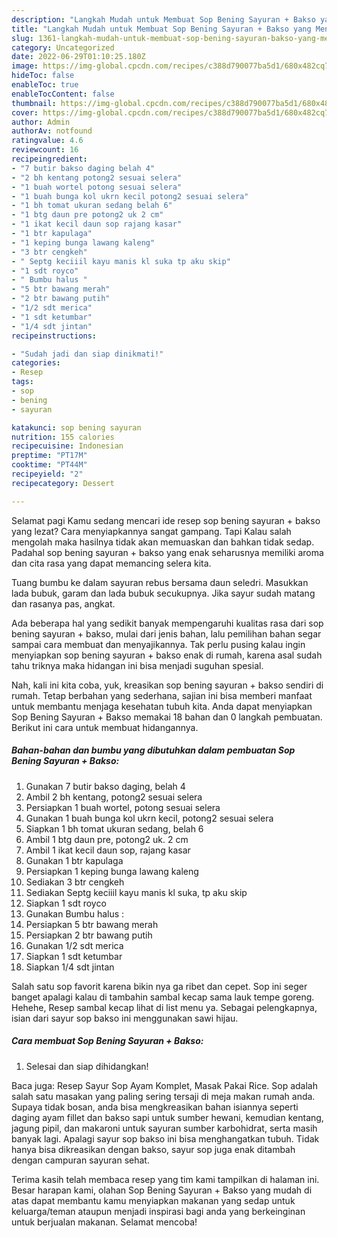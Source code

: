 ```yaml
---
description: "Langkah Mudah untuk Membuat Sop Bening Sayuran + Bakso yang Menggugah Selera, Buat Buka Puasa Bikin Ngiler"
title: "Langkah Mudah untuk Membuat Sop Bening Sayuran + Bakso yang Menggugah Selera, Buat Buka Puasa Bikin Ngiler"
slug: 1361-langkah-mudah-untuk-membuat-sop-bening-sayuran-bakso-yang-menggugah-selera-buat-buka-puasa-bikin-ngiler
category: Uncategorized
date: 2022-06-29T01:10:25.180Z
image: https://img-global.cpcdn.com/recipes/c388d790077ba5d1/680x482cq70/sop-bening-sayuran-bakso-foto-resep-utama.jpg
hideToc: false
enableToc: true
enableTocContent: false
thumbnail: https://img-global.cpcdn.com/recipes/c388d790077ba5d1/680x482cq70/sop-bening-sayuran-bakso-foto-resep-utama.jpg
cover: https://img-global.cpcdn.com/recipes/c388d790077ba5d1/680x482cq70/sop-bening-sayuran-bakso-foto-resep-utama.jpg
author: Admin
authorAv: notfound
ratingvalue: 4.6
reviewcount: 16
recipeingredient:
- "7 butir bakso daging belah 4"
- "2 bh kentang potong2 sesuai selera"
- "1 buah wortel potong sesuai selera"
- "1 buah bunga kol ukrn kecil potong2 sesuai selera"
- "1 bh tomat ukuran sedang belah 6"
- "1 btg daun pre potong2 uk 2 cm"
- "1 ikat kecil daun sop rajang kasar"
- "1 btr kapulaga"
- "1 keping bunga lawang kaleng"
- "3 btr cengkeh"
- " Septg keciiil kayu manis kl suka tp aku skip"
- "1 sdt royco"
- " Bumbu halus "
- "5 btr bawang merah"
- "2 btr bawang putih"
- "1/2 sdt merica"
- "1 sdt ketumbar"
- "1/4 sdt jintan"
recipeinstructions:

- "Sudah jadi dan siap dinikmati!"
categories:
- Resep
tags:
- sop
- bening
- sayuran

katakunci: sop bening sayuran 
nutrition: 155 calories
recipecuisine: Indonesian
preptime: "PT17M"
cooktime: "PT44M"
recipeyield: "2"
recipecategory: Dessert

---
```



Selamat pagi Kamu sedang mencari ide resep sop bening sayuran + bakso yang lezat? Cara menyiapkannya sangat gampang. Tapi Kalau salah mengolah maka hasilnya tidak akan memuaskan dan bahkan tidak sedap. Padahal sop bening sayuran + bakso yang enak seharusnya memiliki aroma dan cita rasa yang dapat memancing selera kita.


Tuang bumbu ke dalam sayuran rebus bersama daun seledri. Masukkan lada bubuk, garam dan lada bubuk secukupnya. Jika sayur sudah matang dan rasanya pas, angkat.

Ada beberapa hal yang sedikit banyak mempengaruhi kualitas rasa dari sop bening sayuran + bakso, mulai dari jenis bahan, lalu pemilihan bahan segar sampai cara membuat dan menyajikannya. Tak perlu pusing kalau ingin menyiapkan sop bening sayuran + bakso enak di rumah, karena asal sudah tahu triknya maka hidangan ini bisa menjadi suguhan spesial.


Nah, kali ini kita coba, yuk, kreasikan sop bening sayuran + bakso sendiri di rumah. Tetap berbahan yang sederhana, sajian ini bisa memberi manfaat untuk membantu menjaga kesehatan tubuh kita. Anda dapat menyiapkan Sop Bening Sayuran + Bakso memakai 18 bahan dan 0 langkah pembuatan. Berikut ini cara untuk membuat hidangannya.

<!--inarticleads1-->

##### Bahan-bahan dan bumbu yang dibutuhkan dalam pembuatan Sop Bening Sayuran + Bakso:

1. Gunakan 7 butir bakso daging, belah 4
1. Ambil 2 bh kentang, potong2 sesuai selera
1. Persiapkan 1 buah wortel, potong sesuai selera
1. Gunakan 1 buah bunga kol ukrn kecil, potong2 sesuai selera
1. Siapkan 1 bh tomat ukuran sedang, belah 6
1. Ambil 1 btg daun pre, potong2 uk. 2 cm
1. Ambil 1 ikat kecil daun sop, rajang kasar
1. Gunakan 1 btr kapulaga
1. Persiapkan 1 keping bunga lawang kaleng
1. Sediakan 3 btr cengkeh
1. Sediakan  Septg keciiil kayu manis kl suka, tp aku skip
1. Siapkan 1 sdt royco
1. Gunakan  Bumbu halus :
1. Persiapkan 5 btr bawang merah
1. Persiapkan 2 btr bawang putih
1. Gunakan 1/2 sdt merica
1. Siapkan 1 sdt ketumbar
1. Siapkan 1/4 sdt jintan


Salah satu sop favorit karena bikin nya ga ribet dan cepet. Sop ini seger banget apalagi kalau di tambahin sambal kecap sama lauk tempe goreng. Hehehe, Resep sambal kecap lihat di list menu ya. Sebagai pelengkapnya, isian dari sayur sop bakso ini menggunakan sawi hijau. 

<!--inarticleads2-->

##### Cara membuat Sop Bening Sayuran + Bakso:


1. Selesai dan siap dihidangkan!

Baca juga: Resep Sayur Sop Ayam Komplet, Masak Pakai Rice. Sop adalah salah satu masakan yang paling sering tersaji di meja makan rumah anda. Supaya tidak bosan, anda bisa mengkreasikan bahan isiannya seperti daging ayam fillet dan bakso sapi untuk sumber hewani, kemudian kentang, jagung pipil, dan makaroni untuk sayuran sumber karbohidrat, serta masih banyak lagi. Apalagi sayur sop bakso ini bisa menghangatkan tubuh. Tidak hanya bisa dikreasikan dengan bakso, sayur sop juga enak ditambah dengan campuran sayuran sehat. 

Terima kasih telah membaca resep yang tim kami tampilkan di halaman ini. Besar harapan kami, olahan Sop Bening Sayuran + Bakso yang mudah di atas dapat membantu kamu menyiapkan makanan yang sedap untuk keluarga/teman ataupun menjadi inspirasi bagi anda yang berkeinginan untuk berjualan makanan. Selamat mencoba!
